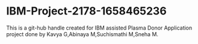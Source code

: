 # IBM-Project-2178-1658465236
This is a git-hub handle created for IBM assisted Plasma Donor Application project done by Kavya G,Abinaya M,Suchismathi M,Sneha M.
